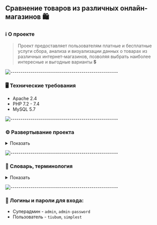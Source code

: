 ## Сравнение товаров из различных онлайн-магазинов :shopping:	
### :information_source: О проекте

>  Проект предоставляет пользователям платные и бесплатные услуги сбора, анализа и визуализации данных о товарах из различных интернет-магазинов, позволяя выбрать наиболее интересные и выгодные варианты :heavy_dollar_sign:

![-----------------------------------------------------](https://raw.githubusercontent.com/andreasbm/readme/master/assets/lines/dark.png)


### :desktop_computer: Технические требования

* Apache 2.4
* PHP 7.2 - 7.4
* MySQL 5.7

![-----------------------------------------------------](https://raw.githubusercontent.com/andreasbm/readme/master/assets/lines/dark.png)

### :gear: Развертывание проекта

<details>
   <summary>Показать</summary>

* Клонируйте данный репозиторий в свою рабочую область
* Перейдите в корень проекта и выполните команду `$ composer install`
* Примечание: для работы с базой данных необходимо изменить параметр sql_mode в .ini файле MySQL'а 
* Пример расположения .ini файла в OpenServer: `C:\Dev\OpenServer\userdata\config\MySQL-5.7-Win10_my.ini` 

  После `[mysqld]` добавьте следующую строку \
  `sql_mode = "STRICT_TRANS_TABLES,NO_ZERO_IN_DATE,NO_ZERO_DATE,ERROR_FOR_DIVISION_BY_ZERO,NO_ENGINE_SUBSTITUTION"`

* Создайте базу данных и выполните в ней SQL-файл `checker.sql`
* Дополнительно создайте базы данных для каждого источника товаров: `google`, `china`, `ebay` \
и выполните в них соответствующие SQL-файлы.
* Настройте подключение к базе данных в файле ```/common/config/main-local.php```	
* В корне проекта выполните команду `php init`
  
</details>


![-----------------------------------------------------](https://raw.githubusercontent.com/andreasbm/readme/master/assets/lines/dark.png)

### :open_book:	Словарь, терминология

<details>
  <summary>Показать</summary>
  
  <table>
    <thead>
      <th>
      Название (рус.)
      </th>
      <th>
       Название (англ.)
      </th>
    </thead>
    <tbody>
      <tr>
        <td>Товар</td>
        <td>Product</td>
      </tr>
    </tbody>
  </table>
  
</details>



![-----------------------------------------------------](https://raw.githubusercontent.com/andreasbm/readme/master/assets/lines/dark.png)

### :key: Логины и пароли для входа:
* Суперадмин - `admin`, `admin-password`
* Пользователь - `tiubum`, `simplest`
